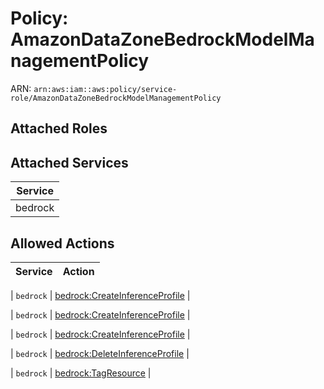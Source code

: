 # Policy: AmazonDataZoneBedrockModelManagementPolicy

ARN: `arn:aws:iam::aws:policy/service-role/AmazonDataZoneBedrockModelManagementPolicy`

## Attached Roles

## Attached Services

| Service |
|---------|
| bedrock |

## Allowed Actions

| Service | Action |
|:-------:|--------|

| `bedrock` | [bedrock:CreateInferenceProfile](../actions.md#bedrock:createinferenceprofile) |

| `bedrock` | [bedrock:CreateInferenceProfile](../actions.md#bedrock:createinferenceprofile) |

| `bedrock` | [bedrock:CreateInferenceProfile](../actions.md#bedrock:createinferenceprofile) |

| `bedrock` | [bedrock:DeleteInferenceProfile](../actions.md#bedrock:deleteinferenceprofile) |

| `bedrock` | [bedrock:TagResource](../actions.md#bedrock:tagresource) |
